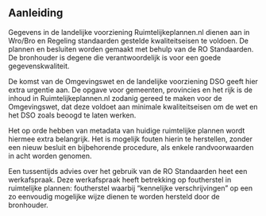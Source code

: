 ## Aanleiding

Gegevens in de landelijke voorziening Ruimtelijkeplannen.nl dienen aan in Wro/Bro en Regeling standaarden gestelde kwaliteitseisen te voldoen. De plannen en besluiten worden gemaakt met behulp van de RO Standaarden. De bronhouder is degene die verantwoordelijk is voor een goede gegevenskwaliteit. 

De komst van de Omgevingswet en de landelijke voorziening DSO geeft hier extra urgentie aan. De opgave voor gemeenten, provincies en het rijk is de inhoud in Ruimtelijkeplannen.nl zodanig gereed te maken voor de Omgevingswet, dat deze voldoet aan minimale kwaliteitseisen om de wet en het DSO zoals beoogd te laten werken. 

Het op orde hebben van metadata van huidige ruimtelijke plannen wordt hiermee extra belangrijk. Het is mogelijk fouten hierin te herstellen, zonder een nieuw besluit en bijbehorende procedure, als enkele randvoorwaarden in acht worden genomen.

Een tussentijds advies over het gebruik van de RO Standaarden heet een werkafspraak. Deze werkafspraak heeft betrekking op foutherstel in ruimtelijke plannen: foutherstel waarbij “kennelijke verschrijvingen” op een zo eenvoudig mogelijke wijze dienen te worden hersteld door de bronhouder. 

